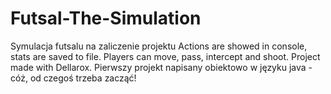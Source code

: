 # Futsal-The-Simulation
Symulacja futsalu na zaliczenie projektu
Actions are showed in console, stats are saved to file. Players can move, pass, intercept and shoot.
Project made with Dellarox. Pierwszy projekt napisany obiektowo w języku java - cóż, od czegoś trzeba zacząć!
